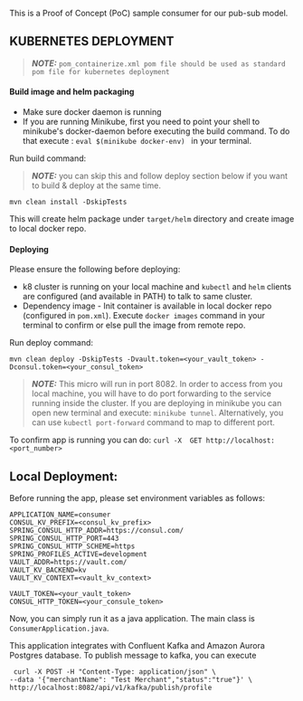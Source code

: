 This is a Proof of Concept (PoC) sample consumer for our pub-sub model.

## KUBERNETES DEPLOYMENT

> **_NOTE:_**  `pom_containerize.xml pom file should be used as standard pom file for kubernetes deployment`

####  Build image and helm packaging

- Make sure docker daemon is running
- If you are running Minikube, first you need to point your shell to minikube's docker-daemon before executing the build command.
  To do that execute : `eval $(minikube docker-env) ` in your terminal.

Run build command:

> **_NOTE:_** you can skip this and follow deploy section below if you want to build & deploy at the same time.

```
mvn clean install -DskipTests
```
This will create helm package under `target/helm` directory and create image to local docker repo.

#### Deploying

Please ensure the following before deploying:

- k8 cluster is running on your local machine and `kubectl` and `helm` clients are configured (and available in PATH) to talk to same cluster.
- Dependency image - Init container  is available in local docker repo (configured in `pom.xml`). Execute `docker images` command in your terminal to confirm
  or else pull the image from remote repo.

Run deploy command:
```
mvn clean deploy -DskipTests -Dvault.token=<your_vault_token> -Dconsul.token=<your_consul_token>
```
> **_NOTE:_**  This micro will run in port 8082. In order to access from you local machine,  you will have to do port forwarding to the service running inside the cluster.
If you are deploying in minikube you can open new terminal and execute: `minikube tunnel`. Alternatively, you can use `kubectl port-forward` command  to map to different port.

To confirm app is running you can do: `curl -X  GET http://localhost:<port_number>`

## Local Deployment:

Before running the app, please set environment variables as follows:
```
APPLICATION_NAME=consumer
CONSUL_KV_PREFIX=<consul_kv_prefix>
SPRING_CONSUL_HTTP_ADDR=https://consul.com/
SPRING_CONSUL_HTTP_PORT=443
SPRING_CONSUL_HTTP_SCHEME=https
SPRING_PROFILES_ACTIVE=development
VAULT_ADDR=https://vault.com/
VAULT_KV_BACKEND=kv
VAULT_KV_CONTEXT=<vault_kv_context>

VAULT_TOKEN=<your_vault_token>
CONSUL_HTTP_TOKEN=<your_consule_token>
```
Now, you can simply run it as a java application. The main class is `ConsumerApplication.java`.

This application integrates with Confluent Kafka and Amazon Aurora Postgres database.
To publish  message to kafka, you can execute
```
 curl -X POST -H "Content-Type: application/json" \
--data '{"merchantName": "Test Merchant","status":"true"}' \  
http://localhost:8082/api/v1/kafka/publish/profile
```

